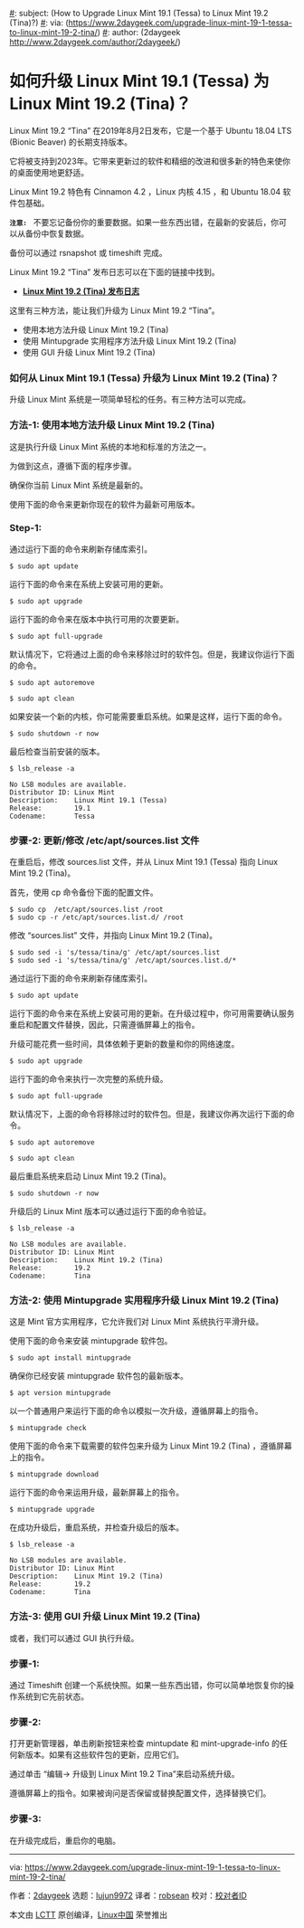 [#]: collector: (lujun9972)
[#]: translator: (robsean)
[#]: reviewer: ( )
[#]: publisher: ( )
[#]: url: ( )
[#]: subject: (How to Upgrade Linux Mint 19.1 (Tessa) to Linux Mint 19.2 (Tina)?)
[#]: via: (https://www.2daygeek.com/upgrade-linux-mint-19-1-tessa-to-linux-mint-19-2-tina/)
[#]: author: (2daygeek http://www.2daygeek.com/author/2daygeek/)

如何升级 Linux Mint 19.1 (Tessa) 为 Linux Mint 19.2 (Tina)？
======

Linux Mint 19.2 “Tina” 在2019年8月2日发布，它是一个基于 Ubuntu 18.04 LTS (Bionic Beaver) 的长期支持版本。

它将被支持到2023年。它带来更新过的软件和精细的改进和很多新的特色来使你的桌面使用地更舒适。

Linux Mint 19.2 特色有 Cinnamon 4.2 ，Linux 内核 4.15 ，和 Ubuntu 18.04 软件包基础。

**`注意:`**` ` 不要忘记备份你的重要数据。如果一些东西出错，在最新的安装后，你可以从备份中恢复数据。

备份可以通过 rsnapshot 或 timeshift 完成。

Linux Mint 19.2 “Tina” 发布日志可以在下面的链接中找到。

  * **[Linux Mint 19.2 (Tina) 发布日志][1]**



这里有三种方法，能让我们升级为 Linux Mint 19.2 “Tina”。

  * 使用本地方法升级 Linux Mint 19.2 (Tina) 
  * 使用 Mintupgrade 实用程序方法升级 Linux Mint 19.2 (Tina)
  * 使用 GUI 升级 Linux Mint 19.2 (Tina)



### 如何从 Linux Mint 19.1 (Tessa) 升级为 Linux Mint 19.2 (Tina)？

升级 Linux Mint 系统是一项简单轻松的任务。有三种方法可以完成。

### 方法-1: 使用本地方法升级 Linux Mint 19.2 (Tina)

这是执行升级 Linux Mint 系统的本地和标准的方法之一。

为做到这点，遵循下面的程序步骤。

确保你当前 Linux Mint 系统是最新的。

使用下面的命令来更新你现在的软件为最新可用版本。

### Step-1:

通过运行下面的命令来刷新存储库索引。

```
$ sudo apt update
```

运行下面的命令来在系统上安装可用的更新。

```
$ sudo apt upgrade
```

运行下面的命令来在版本中执行可用的次要更新。

```
$ sudo apt full-upgrade
```

默认情况下，它将通过上面的命令来移除过时的软件包。但是，我建议你运行下面的命令。

```
$ sudo apt autoremove

$ sudo apt clean
```

如果安装一个新的内核，你可能需要重启系统。如果是这样，运行下面的命令。

```
$ sudo shutdown -r now
```

最后检查当前安装的版本。

```
$ lsb_release -a

No LSB modules are available.
Distributor ID: Linux Mint
Description:    Linux Mint 19.1 (Tessa)
Release:        19.1
Codename:       Tessa
```

### 步骤-2: 更新/修改 /etc/apt/sources.list 文件

在重启后，修改 sources.list 文件，并从 Linux Mint 19.1 (Tessa) 指向 Linux Mint 19.2 (Tina)。

首先，使用 cp 命令备份下面的配置文件。

```
$ sudo cp  /etc/apt/sources.list /root
$ sudo cp -r /etc/apt/sources.list.d/ /root
```

修改 “sources.list” 文件，并指向 Linux Mint 19.2 (Tina)。

```
$ sudo sed -i 's/tessa/tina/g' /etc/apt/sources.list
$ sudo sed -i 's/tessa/tina/g' /etc/apt/sources.list.d/*
```

通过运行下面的命令来刷新存储库索引。

```
$ sudo apt update
```

运行下面的命令来在系统上安装可用的更新。在升级过程中，你可用需要确认服务重启和配置文件替换，因此，只需遵循屏幕上的指令。

升级可能花费一些时间，具体依赖于更新的数量和你的网络速度。

```
$ sudo apt upgrade
```

运行下面的命令来执行一次完整的系统升级。

```
$ sudo apt full-upgrade
```

默认情况下，上面的命令将移除过时的软件包。但是，我建议你再次运行下面的命令。

```
$ sudo apt autoremove

$ sudo apt clean
```

最后重启系统来启动 Linux Mint 19.2 (Tina)。

```
$ sudo shutdown -r now
```

升级后的 Linux Mint 版本可以通过运行下面的命令验证。

```
$ lsb_release -a

No LSB modules are available.
Distributor ID: Linux Mint
Description:    Linux Mint 19.2 (Tina)
Release:        19.2
Codename:       Tina
```

### 方法-2: 使用 Mintupgrade 实用程序升级 Linux Mint 19.2 (Tina) 

这是 Mint 官方实用程序，它允许我们对 Linux Mint 系统执行平滑升级。

使用下面的命令来安装 mintupgrade 软件包。

```
$ sudo apt install mintupgrade
```

确保你已经安装 mintupgrade 软件包的最新版本。

```
$ apt version mintupgrade
```

以一个普通用户来运行下面的命令以模拟一次升级，遵循屏幕上的指令。

```
$ mintupgrade check
```

使用下面的命令来下载需要的软件包来升级为 Linux Mint 19.2 (Tina) ，遵循屏幕上的指令。

```
$ mintupgrade download
```

运行下面的命令来运用升级，最新屏幕上的指令。

```
$ mintupgrade upgrade
```

在成功升级后，重启系统，并检查升级后的版本。

```
$ lsb_release -a

No LSB modules are available.
Distributor ID: Linux Mint
Description:    Linux Mint 19.2 (Tina)
Release:        19.2
Codename:       Tina
```

### 方法-3: 使用 GUI 升级 Linux Mint 19.2 (Tina)

或者，我们可以通过 GUI 执行升级。

### 步骤-1:

通过 Timeshift 创建一个系统快照。如果一些东西出错，你可以简单地恢复你的操作系统到它先前状态。

### 步骤-2:

打开更新管理器，单击刷新按钮来检查 mintupdate 和 mint-upgrade-info 的任何新版本。如果有这些软件包的更新，应用它们。

通过单击 “编辑-> 升级到 Linux Mint 19.2 Tina”来启动系统升级。
[![][2]![][2]][3]

遵循屏幕上的指令。如果被询问是否保留或替换配置文件，选择替换它们。
[![][2]![][2]][4]

### 步骤-3:

在升级完成后，重启你的电脑。

--------------------------------------------------------------------------------

via: https://www.2daygeek.com/upgrade-linux-mint-19-1-tessa-to-linux-mint-19-2-tina/

作者：[2daygeek][a]
选题：[lujun9972][b]
译者：[robsean](https://github.com/robsean)
校对：[校对者ID](https://github.com/校对者ID)

本文由 [LCTT](https://github.com/LCTT/TranslateProject) 原创编译，[Linux中国](https://linux.cn/) 荣誉推出

[a]: http://www.2daygeek.com/author/2daygeek/
[b]: https://github.com/lujun9972
[1]: https://www.linuxtechnews.com/linux-mint-19-2-tina-released-check-what-is-new-feature/
[2]: data:image/gif;base64,R0lGODlhAQABAIAAAAAAAP///yH5BAEAAAAALAAAAAABAAEAAAIBRAA7
[3]: https://www.2daygeek.com/wp-content/uploads/2019/08/linux-mint-19-2-tina-mintupgrade.png
[4]: https://www.2daygeek.com/wp-content/uploads/2019/08/linux-mint-19-2-tina-mintupgrade-1.png
